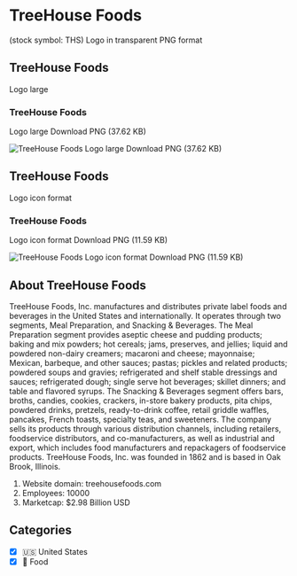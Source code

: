 # TreeHouse Foods
 (stock symbol: THS) Logo in transparent PNG format

## TreeHouse Foods
 Logo large

### TreeHouse Foods
 Logo large Download PNG (37.62 KB)

![TreeHouse Foods
 Logo large Download PNG (37.62 KB)](/img/orig/THS_BIG-68a437b1.png)

## TreeHouse Foods
 Logo icon format

### TreeHouse Foods
 Logo icon format Download PNG (11.59 KB)

![TreeHouse Foods
 Logo icon format Download PNG (11.59 KB)](/img/orig/THS-d2b2150c.png)

## About TreeHouse Foods


TreeHouse Foods, Inc. manufactures and distributes private label foods and beverages in the United States and internationally. It operates through two segments, Meal Preparation, and Snacking & Beverages. The Meal Preparation segment provides aseptic cheese and pudding products; baking and mix powders; hot cereals; jams, preserves, and jellies; liquid and powdered non-dairy creamers; macaroni and cheese; mayonnaise; Mexican, barbeque, and other sauces; pastas; pickles and related products; powdered soups and gravies; refrigerated and shelf stable dressings and sauces; refrigerated dough; single serve hot beverages; skillet dinners; and table and flavored syrups. The Snacking & Beverages segment offers bars, broths, candies, cookies, crackers, in-store bakery products, pita chips, powdered drinks, pretzels, ready-to-drink coffee, retail griddle waffles, pancakes, French toasts, specialty teas, and sweeteners. The company sells its products through various distribution channels, including retailers, foodservice distributors, and co-manufacturers, as well as industrial and export, which includes food manufacturers and repackagers of foodservice products. TreeHouse Foods, Inc. was founded in 1862 and is based in Oak Brook, Illinois.

1. Website domain: treehousefoods.com
2. Employees: 10000
3. Marketcap: $2.98 Billion USD


## Categories
- [x] 🇺🇸 United States
- [x] 🍴 Food
